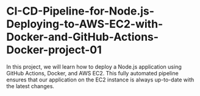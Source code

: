 # CI-CD-Pipeline-for-Node.js-Deploying-to-AWS-EC2-with-Docker-and-GitHub-Actions-Docker-project-01
In this project, we will learn how to deploy a Node.js application using GitHub Actions, Docker, and AWS EC2. This fully automated pipeline ensures that our application on the EC2 instance is always up-to-date with the latest changes.
